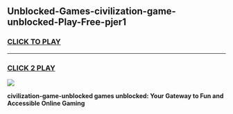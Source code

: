 
## Unblocked-Games-civilization-game-unblocked-Play-Free-pjer1
<h3>
<a href="https://premium76.site?title=civilization-game-unblocked&ref=24M">CLICK TO PLAY</a></h3>
<hr>

<h3>
<a href="https://premium76.site?title=civilization-game-unblocked&ref=24M">CLICK 2 PLAY</a>
  
</h3>

<a href="https://premium76.site?title=civilization-game-unblocked&ref=24M"><img src="https://clearcache.store/games.png"></a>


**civilization-game-unblocked games unblocked: Your Gateway to Fun and Accessible Online Gaming**
